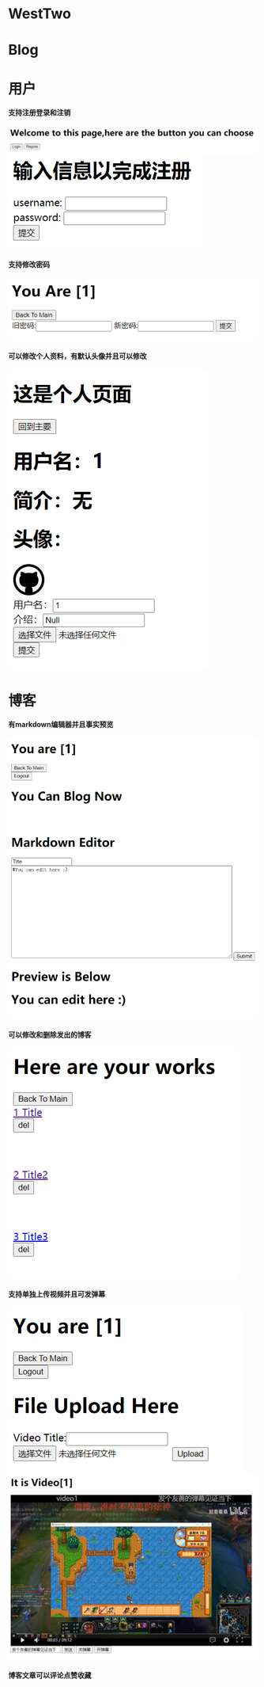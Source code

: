 # WestTwo
# Blog
# 用户
#### 支持注册登录和注销
![](https://github.com/oFeasl/WestTwo/blob/main/Preview/Login_Registe.png)
![](https://github.com/oFeasl/WestTwo/blob/main/Preview/registe.png)
#### 支持修改密码
![](https://github.com/oFeasl/WestTwo/blob/main/Preview/Change_Password.png)
#### 可以修改个人资料，有默认头像并且可以修改
![](https://github.com/oFeasl/WestTwo/blob/main/Preview/Person.png)
# 博客
#### 有markdown编辑器并且事实预览
![](https://github.com/oFeasl/WestTwo/blob/main/Preview/Md_Editor.png)
#### 可以修改和删除发出的博客
![](https://github.com/oFeasl/WestTwo/blob/main/Preview/Edit_delete.png)
#### 支持单独上传视频并且可发弹幕
![](https://github.com/oFeasl/WestTwo/blob/main/Preview/Upload_Video.png)
![](https://github.com/oFeasl/WestTwo/blob/main/Preview/Video.png)
#### 博客文章可以评论点赞收藏
